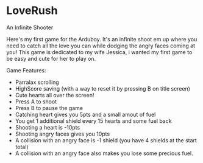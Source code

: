 # LoveRush
An Infinite Shooter

Here's my first game for the Arduboy.
It's an infinite shoot em up where you need to catch all the love you can while dodging the angry faces coming at you!
This game is dedicated to my wife Jessica, i wanted my first game to be easy and cute for her to play on.

Game Features:

- Parralax scrolling
- HighScore saving (with a way to reset it by pressing B on title screen)
- Cute hearts all over the screen!
- Press A to shoot
- Press B to pause the game
- Catching heart gives you 5pts and a small amout of fuel
- You get 1 additional shield every 15 hearts and some fuel back
- Shooting a heart is -10pts
- Shooting angry faces gives you 10pts
- A collision with an angry face is -1 shield (you have 4 shields at the start total)
- A collision with an angry face also makes you lose some precious fuel.
